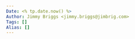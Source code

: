 ```yaml
---
Date: <% tp.date.now() %>
Author: Jimmy Briggs <jimmy.briggs@jimbrig.com>
Tags: []
Alias: []
---
```

